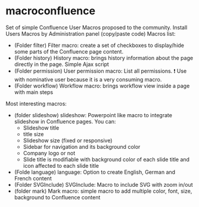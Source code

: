 # macroconfluence
Set of simple Confluence User Macros proposed to the community.
Install Users Macros by Administration panel (copy/paste code)
Macros list:
- (Folder filter) Filter macro: create a set of checkboxes to display/hide some parts of the Confluence page content.
- (Folder history) History macro: brings history information about the page directly in the page. Simple Ajax script
- (Folder permission) User permission macro: List all permissions. :heavy_exclamation_mark: Use with nominative user because it is a very consuming macro.
- (Folder workflow) Workflow macro: brings workflow view inside a page with main steps


Most interesting macros:
- (folder slideshow) slideshow: Powerpoint like macro to integrate slideshow in Confluence pages. You can: 
  - Slideshow title
  - title size
  - Slideshow size (fixed or responsive)
  - Sidebar for navigation and its background color
  - Company logo or not
  - Slide title is modifiable with background color of each slide title and icon affected to each slide title
- (Folde language) language: Option to create English, German and French content
- (Folder SVGInclude) SVGInclude: Macro to include SVG with zoom in/out
- (folder mark) Mark macro: simple macro to add multiple color, font, size, background to Confluence content
